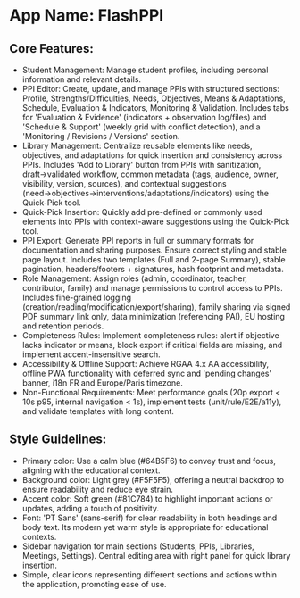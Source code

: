 # **App Name**: FlashPPI

## Core Features:

- Student Management: Manage student profiles, including personal information and relevant details.
- PPI Editor: Create, update, and manage PPIs with structured sections: Profile, Strengths/Difficulties, Needs, Objectives, Means & Adaptations, Schedule, Evaluation & Indicators, Monitoring & Validation. Includes tabs for 'Evaluation & Evidence' (indicators + observation log/files) and 'Schedule & Support' (weekly grid with conflict detection), and a 'Monitoring / Revisions / Versions' section.
- Library Management: Centralize reusable elements like needs, objectives, and adaptations for quick insertion and consistency across PPIs. Includes 'Add to Library' button from PPIs with sanitization, draft→validated workflow, common metadata (tags, audience, owner, visibility, version, sources), and contextual suggestions (need→objectives→interventions/adaptations/indicators) using the Quick-Pick tool.
- Quick-Pick Insertion: Quickly add pre-defined or commonly used elements into PPIs with context-aware suggestions using the Quick-Pick tool.
- PPI Export: Generate PPI reports in full or summary formats for documentation and sharing purposes. Ensure correct styling and stable page layout. Includes two templates (Full and 2-page Summary), stable pagination, headers/footers + signatures, hash footprint and metadata.
- Role Management: Assign roles (admin, coordinator, teacher, contributor, family) and manage permissions to control access to PPIs. Includes fine-grained logging (creation/reading/modification/export/sharing), family sharing via signed PDF summary link only, data minimization (referencing PAI), EU hosting and retention periods.
- Completeness Rules: Implement completeness rules: alert if objective lacks indicator or means, block export if critical fields are missing, and implement accent-insensitive search.
- Accessibility & Offline Support: Achieve RGAA 4.x AA accessibility, offline PWA functionality with deferred sync and 'pending changes' banner, i18n FR and Europe/Paris timezone.
- Non-Functional Requirements: Meet performance goals (20p export < 10s p95, internal navigation < 1s), implement tests (unit/rule/E2E/a11y), and validate templates with long content.

## Style Guidelines:

- Primary color: Use a calm blue (#64B5F6) to convey trust and focus, aligning with the educational context.
- Background color: Light grey (#F5F5F5), offering a neutral backdrop to ensure readability and reduce eye strain.
- Accent color: Soft green (#81C784) to highlight important actions or updates, adding a touch of positivity.
- Font: 'PT Sans' (sans-serif) for clear readability in both headings and body text. Its modern yet warm style is appropriate for educational contexts.
- Sidebar navigation for main sections (Students, PPIs, Libraries, Meetings, Settings). Central editing area with right panel for quick library insertion.
- Simple, clear icons representing different sections and actions within the application, promoting ease of use.